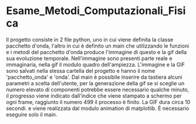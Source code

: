# Esame_Metodi_Computazionali_Fisica
Il progetto consiste in 2 file python, uno in cui viene definita la classe pacchetto d'onda,
l'altro in cui è definito un main che utilizzando le funzioni e i metodi del pacchetto d'onda produce l'immagine
di questo e la gif della sua evoluzione temporale.
Nell'immagine sono presenti parte reale e immaginaria, nella gif il modulo quadro dell'ampiezza.
L'immagine e la GIF sono salvati nella stessa cartella del progetto e hanno il nome 'pacchetto_onda' e 'onda'.
Dal main è possibile inserire da tastiera alcuni parametri a scelta dell'utente, per la generazione della gif
se si sceglie un numero elevato di componenti potrebbe essere necessario qualche minuto, il progresso viene indicato dall'indice che viene stampato a schermo per ogni frame, raggiunto il numero 499 il processo è finito. La GIF dura circa 10 secondi.
e viene realizzata dal modulo animation di matplotlib. È necessario eseguire solo il main.
